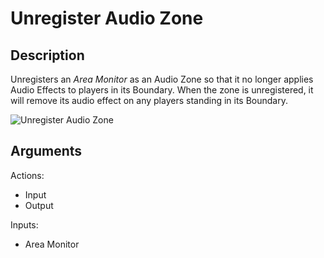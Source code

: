 # Unregister Audio Zone

## Description

Unregisters an _Area Monitor_ as an Audio Zone so that it no longer applies Audio Effects to players in its Boundary. When the zone is unregistered, it will remove its audio effect on any players standing in its Boundary.

![Unregister Audio Zone](../../.gitbook/assets/images/scripting/audio/unregister-audio-zone.png)

## Arguments

Actions:

- Input
- Output

Inputs:

- Area Monitor
